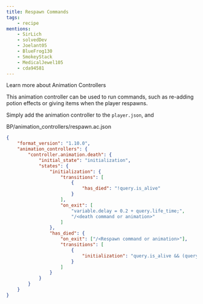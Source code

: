 ```yaml
---
title: Respawn Commands
tags:
    - recipe
mentions:
    - SirLich
    - solvedDev
    - Joelant05
    - BlueFrog130
    - SmokeyStack
    - MedicalJewel105
    - cda94581
---
```


<BButton color="blue" link="animation-controllers-intro">Learn more about Animation Controllers</BButton>

This animation controller can be used to run commands, such as re-adding potion effects or giving items when the player respawns.

Simply add the animation controller to the `player.json`, and

<CodeHeader>BP/animation_controllers/respawn.ac.json</CodeHeader>

```json
{
	"format_version": "1.10.0",
	"animation_controllers": {
		"controller.animation.death": {
			"initial_state": "initialization",
			"states": {
				"initialization": {
					"transitions": [
						{
							"has_died": "!query.is_alive"
						}
					],
					"on_exit": [
						"variable.delay = 0.2 + query.life_time;",
						"/<death command or animation>"
					]
				},
				"has_died": {
					"on_exit": ["/<Respawn command or animation>"],
					"transitions": [
						{
							"initialization": "query.is_alive && (query.life_time >= variable.delay)"
						}
					]
				}
			}
		}
	}
}
```
